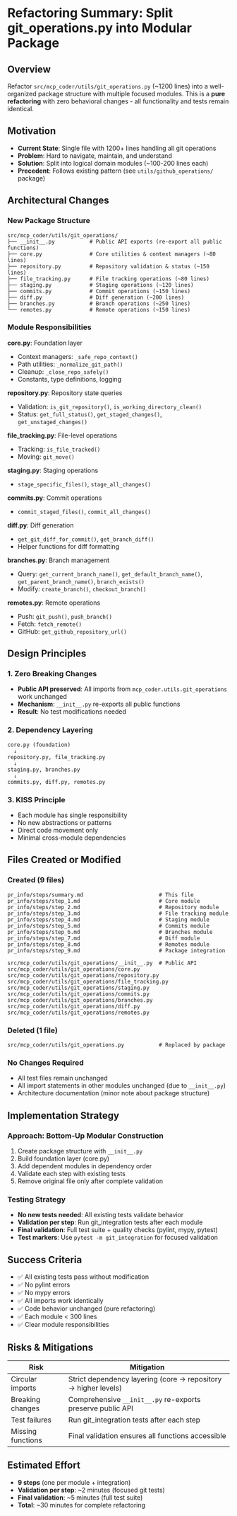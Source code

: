 # Refactoring Summary: Split git_operations.py into Modular Package

## Overview
Refactor `src/mcp_coder/utils/git_operations.py` (~1200 lines) into a well-organized package structure with multiple focused modules. This is a **pure refactoring** with zero behavioral changes - all functionality and tests remain identical.

## Motivation
- **Current State**: Single file with 1200+ lines handling all git operations
- **Problem**: Hard to navigate, maintain, and understand
- **Solution**: Split into logical domain modules (~100-200 lines each)
- **Precedent**: Follows existing pattern (see `utils/github_operations/` package)

## Architectural Changes

### New Package Structure
```
src/mcp_coder/utils/git_operations/
├── __init__.py           # Public API exports (re-export all public functions)
├── core.py               # Core utilities & context managers (~80 lines)
├── repository.py         # Repository validation & status (~150 lines)
├── file_tracking.py      # File tracking operations (~80 lines)
├── staging.py            # Staging operations (~120 lines)
├── commits.py            # Commit operations (~150 lines)
├── diff.py               # Diff generation (~200 lines)
├── branches.py           # Branch operations (~250 lines)
└── remotes.py            # Remote operations (~150 lines)
```

### Module Responsibilities

**core.py**: Foundation layer
- Context managers: `_safe_repo_context()`
- Path utilities: `_normalize_git_path()`
- Cleanup: `_close_repo_safely()`
- Constants, type definitions, logging

**repository.py**: Repository state queries
- Validation: `is_git_repository()`, `is_working_directory_clean()`
- Status: `get_full_status()`, `get_staged_changes()`, `get_unstaged_changes()`

**file_tracking.py**: File-level operations
- Tracking: `is_file_tracked()`
- Moving: `git_move()`

**staging.py**: Staging operations
- `stage_specific_files()`, `stage_all_changes()`

**commits.py**: Commit operations
- `commit_staged_files()`, `commit_all_changes()`

**diff.py**: Diff generation
- `get_git_diff_for_commit()`, `get_branch_diff()`
- Helper functions for diff formatting

**branches.py**: Branch management
- Query: `get_current_branch_name()`, `get_default_branch_name()`, `get_parent_branch_name()`, `branch_exists()`
- Modify: `create_branch()`, `checkout_branch()`

**remotes.py**: Remote operations
- Push: `git_push()`, `push_branch()`
- Fetch: `fetch_remote()`
- GitHub: `get_github_repository_url()`

## Design Principles

### 1. Zero Breaking Changes
- **Public API preserved**: All imports from `mcp_coder.utils.git_operations` work unchanged
- **Mechanism**: `__init__.py` re-exports all public functions
- **Result**: No test modifications needed

### 2. Dependency Layering
```
core.py (foundation)
  ↓
repository.py, file_tracking.py
  ↓
staging.py, branches.py
  ↓
commits.py, diff.py, remotes.py
```

### 3. KISS Principle
- Each module has single responsibility
- No new abstractions or patterns
- Direct code movement only
- Minimal cross-module dependencies

## Files Created or Modified

### Created (9 files)
```
pr_info/steps/summary.md                        # This file
pr_info/steps/step_1.md                         # Core module
pr_info/steps/step_2.md                         # Repository module
pr_info/steps/step_3.md                         # File tracking module
pr_info/steps/step_4.md                         # Staging module
pr_info/steps/step_5.md                         # Commits module
pr_info/steps/step_6.md                         # Branches module
pr_info/steps/step_7.md                         # Diff module
pr_info/steps/step_8.md                         # Remotes module
pr_info/steps/step_9.md                         # Package integration

src/mcp_coder/utils/git_operations/__init__.py  # Public API
src/mcp_coder/utils/git_operations/core.py
src/mcp_coder/utils/git_operations/repository.py
src/mcp_coder/utils/git_operations/file_tracking.py
src/mcp_coder/utils/git_operations/staging.py
src/mcp_coder/utils/git_operations/commits.py
src/mcp_coder/utils/git_operations/branches.py
src/mcp_coder/utils/git_operations/diff.py
src/mcp_coder/utils/git_operations/remotes.py
```

### Deleted (1 file)
```
src/mcp_coder/utils/git_operations.py           # Replaced by package
```

### No Changes Required
- All test files remain unchanged
- All import statements in other modules unchanged (due to `__init__.py`)
- Architecture documentation (minor note about package structure)

## Implementation Strategy

### Approach: Bottom-Up Modular Construction
1. Create package structure with `__init__.py`
2. Build foundation layer (core.py)
3. Add dependent modules in dependency order
4. Validate each step with existing tests
5. Remove original file only after complete validation

### Testing Strategy
- **No new tests needed**: All existing tests validate behavior
- **Validation per step**: Run git_integration tests after each module
- **Final validation**: Full test suite + quality checks (pylint, mypy, pytest)
- **Test markers**: Use `pytest -m git_integration` for focused validation

## Success Criteria
- ✅ All existing tests pass without modification
- ✅ No pylint errors
- ✅ No mypy errors
- ✅ All imports work identically
- ✅ Code behavior unchanged (pure refactoring)
- ✅ Each module < 300 lines
- ✅ Clear module responsibilities

## Risks & Mitigations

| Risk | Mitigation |
|------|------------|
| Circular imports | Strict dependency layering (core → repository → higher levels) |
| Breaking changes | Comprehensive `__init__.py` re-exports preserve public API |
| Test failures | Run git_integration tests after each step |
| Missing functions | Final validation ensures all functions accessible |

## Estimated Effort
- **9 steps** (one per module + integration)
- **Validation per step**: ~2 minutes (focused git tests)
- **Final validation**: ~5 minutes (full test suite)
- **Total**: ~30 minutes for complete refactoring
